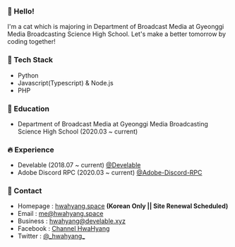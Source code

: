 ### 👋 Hello!
I'm a cat which is majoring in Department of Broadcast Media at Gyeonggi Media Broadcasting Science High School. Let's make a better tomorrow by coding together!

### 📖 Tech Stack
- Python
- Javascript(Typescript) & Node.js
- PHP

### 🏫 Education
- Department of Broadcast Media at Gyeonggi Media Broadcasting Science High School (2020.03 ~ current)

### 🔥 Experience
- Develable (2018.07 ~ current) [@Develable](https://github.com/Develable)
- Adobe Discord RPC (2020.03 ~ current) [@Adobe-Discord-RPC](https://github.com/Adobe-Discord-RPC)

### 💬 Contact
- Homepage : [hwahyang.space](https://hwahyang.space) **(Korean Only || Site Renewal Scheduled)**
- Email : [me@hwahyang.space](mailto:me@hwahyang.space)
- Business : [hwahyang@develable.xyz](mailto:hwahyang@develable.xyz)
- Facebook : [Channel HwaHyang](https://www.facebook.com/hwahyang1)
- Twitter : [@\_hwahyang\_](https://twitter.com/hwahyang1)
